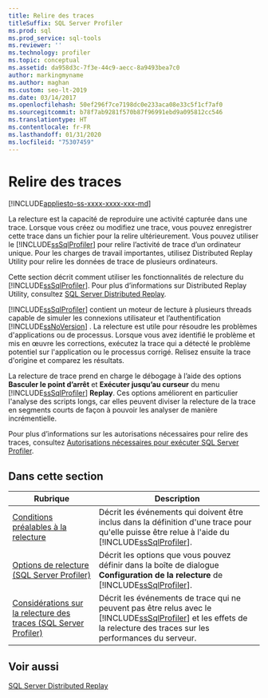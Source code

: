```yaml
---
title: Relire des traces
titleSuffix: SQL Server Profiler
ms.prod: sql
ms.prod_service: sql-tools
ms.reviewer: ''
ms.technology: profiler
ms.topic: conceptual
ms.assetid: da958d3c-7f3e-44c9-aecc-8a9493bea7c0
author: markingmyname
ms.author: maghan
ms.custom: seo-lt-2019
ms.date: 03/14/2017
ms.openlocfilehash: 50ef296f7ce7198dc0e233aca08e33c5f1cf7af0
ms.sourcegitcommit: b78f7ab9281f570b87f96991ebd9a095812cc546
ms.translationtype: HT
ms.contentlocale: fr-FR
ms.lasthandoff: 01/31/2020
ms.locfileid: "75307459"
---
```

# <a name="replay-traces"></a>Relire des traces

[!INCLUDE[appliesto-ss-xxxx-xxxx-xxx-md](../../includes/appliesto-ss-xxxx-xxxx-xxx-md.md)]

La relecture est la capacité de reproduire une activité capturée dans une trace. Lorsque vous créez ou modifiez une trace, vous pouvez enregistrer cette trace dans un fichier pour la relire ultérieurement. Vous pouvez utiliser le [!INCLUDE[ssSqlProfiler](../../includes/sssqlprofiler-md.md)] pour relire l’activité de trace d’un ordinateur unique. Pour les charges de travail importantes, utilisez Distributed Replay Utility pour relire les données de trace de plusieurs ordinateurs.  
  
 Cette section décrit comment utiliser les fonctionnalités de relecture du [!INCLUDE[ssSqlProfiler](../../includes/sssqlprofiler-md.md)]. Pour plus d’informations sur Distributed Replay Utility, consultez [SQL Server Distributed Replay](../../tools/distributed-replay/sql-server-distributed-replay.md).  
  
 [!INCLUDE[ssSqlProfiler](../../includes/sssqlprofiler-md.md)] contient un moteur de lecture à plusieurs threads capable de simuler les connexions utilisateur et l’authentification [!INCLUDE[ssNoVersion](../../includes/ssnoversion-md.md)] . La relecture est utile pour résoudre les problèmes d'applications ou de processus. Lorsque vous avez identifié le problème et mis en œuvre les corrections, exécutez la trace qui a détecté le problème potentiel sur l'application ou le processus corrigé. Relisez ensuite la trace d'origine et comparez les résultats.  
  
 La relecture de trace prend en charge le débogage à l’aide des options **Basculer le point d’arrêt** et **Exécuter jusqu’au curseur** du menu [!INCLUDE[ssSqlProfiler](../../includes/sssqlprofiler-md.md)] **Replay**. Ces options améliorent en particulier l'analyse des scripts longs, car elles peuvent diviser la relecture de la trace en segments courts de façon à pouvoir les analyser de manière incrémentielle.  
  
 Pour plus d’informations sur les autorisations nécessaires pour relire des traces, consultez [Autorisations nécessaires pour exécuter SQL Server Profiler](../../tools/sql-server-profiler/permissions-required-to-run-sql-server-profiler.md).  
  
## <a name="in-this-section"></a>Dans cette section  
  
|Rubrique|Description|  
|-----------|-----------------|  
|[Conditions préalables à la relecture](../../tools/sql-server-profiler/replay-requirements.md)|Décrit les événements qui doivent être inclus dans la définition d'une trace pour qu'elle puisse être relue à l'aide du [!INCLUDE[ssSqlProfiler](../../includes/sssqlprofiler-md.md)].|  
|[Options de relecture &#40;SQL Server Profiler&#41;](../../tools/sql-server-profiler/replay-options-sql-server-profiler.md)|Décrit les options que vous pouvez définir dans la boîte de dialogue **Configuration de la relecture** de [!INCLUDE[ssSqlProfiler](../../includes/sssqlprofiler-md.md)].|  
|[Considérations sur la relecture des traces &#40;SQL Server Profiler&#41;](../../tools/sql-server-profiler/considerations-for-replaying-traces-sql-server-profiler.md)|Décrit les événements de trace qui ne peuvent pas être relus avec le [!INCLUDE[ssSqlProfiler](../../includes/sssqlprofiler-md.md)] et les effets de la relecture des traces sur les performances du serveur.|  
  
## <a name="see-also"></a>Voir aussi  
 [SQL Server Distributed Replay](../../tools/distributed-replay/sql-server-distributed-replay.md)  
  
  
